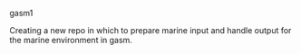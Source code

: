 gasm1

Creating a new repo in which to prepare marine input and handle output for the marine environment in gasm.